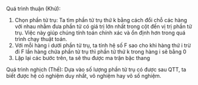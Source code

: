 Quá trình thuận (Khử):
1. Chọn phần tử trụ: Ta tìm phần tử trụ thứ k bằng cách đổi chỗ các hàng với nhau nhằm đưa phần tử có giá trị lớn nhất trong cột đến vị trị phần tử trụ. Việc này giúp chúng tính toán chính xác và ổn định hơn trong quá trình chạy thuật toán.
2. Với mỗi hàng i dưới phần tử trụ, ta tính hệ số F sao cho khi hàng thứ i trừ đi F lần hàng chứa phần tử trụ thì phần tử thứ k trong hàng i sẽ bằng 0
3. Lặp lại các bước trên, ta sẽ thu được ma trận bậc thang

Quá trình nghịch (Thế):
Dựa vào số lượng phần tử trụ có được sau QTT, ta biết được hệ có nghiệm duy nhất, vô nghiệm hay vô số nghiệm.

